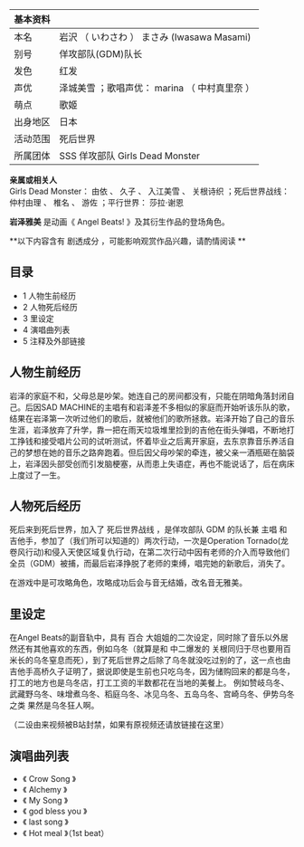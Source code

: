 |  **基本资料**  ||
|---|---|
|本名  |  岩沢  （  いわさわ  ）  まさみ  (Iwasawa Masami)   |
|别号  |  佯攻部队(GDM)队长   |
|发色  |  红发   |
|声优  |  泽城美雪  ；歌唱声优：  marina  （  中村真里奈  ）   |
|萌点  |  歌姬   |
|出身地区  |  日本   |
|活动范围  |  死后世界   |
|所属团体  |  SSS  佯攻部队  Girls Dead Monster   |
**亲属或相关人**  
Girls Dead Monster：  由依  、  久子  、  入江美雪  、  关根诗织  ；死后世界战线：  仲村由理  、  椎名  、  游佐
；平行世界：  莎拉·谢恩  
  
**岩泽雅美** 是动画《  Angel Beats!  》及其衍生作品的登场角色。

**以下内容含有 剧透成分  ，可能影响观赏作品兴趣，请酌情阅读 **

##  目录

  * 1  人物生前经历 
  * 2  人物死后经历 
  * 3  里设定 
  * 4  演唱曲列表 
  * 5  注释及外部链接 

##  人物生前经历

岩泽的家庭不和，父母总是吵架。她连自己的房间都没有，只能在阴暗角落封闭自己。后因SAD
MACHINE的主唱有和岩泽差不多相似的家庭而开始听该乐队的歌，结果在岩泽第一次听过他们的歌后，就被他们的歌所拯救。岩泽开始了自己的音乐生涯，岩泽放弃了升学，靠一把在雨天垃圾堆里捡到的吉他在街头弹唱，不断地打工挣钱和接受唱片公司的试听测试，怀着毕业之后离开家庭，去东京靠音乐养活自己的梦想在她的音乐之路奔跑着。但后因父母吵架的牵连，被父亲一酒瓶砸在脑袋上，岩泽因头部受创而引发脑梗塞，从而患上失语症，再也不能说话了，后在病床上度过了一生。

##  人物死后经历

死后来到死后世界，加入了  死后世界战线  ，是佯攻部队  GDM  的队长兼  主唱
和吉他手，参加了（我们所可以知道的）两次行动，一次是Operation
Tornado(龙卷风行动)和侵入天使区域复仇行动，在第二次行动中因有老师的介入而导致他们全员（GDM）被捕，而最后岩泽挣脱了老师的束缚，唱完她的新歌后，消失了。

在游戏中是可攻略角色，攻略成功后会与音无结婚，改名音无雅美。

##  里设定

在Angel Beats的副音轨中，具有  百合  大姐姐的二次设定，同时除了音乐以外居然还有其他喜欢的东西，例如乌冬（就算是和  中二爆发的
关根同归于尽也要用百米长的乌冬窒息而死），到了死后世界之后除了乌冬就没吃过别的了，这一点也由吉他手高桥久子证明了，据说即使是生前也只吃乌冬，因为储购回来的都是乌冬，打工的地方也是乌冬店，打工工资的半数都花在当地的美餐上。
例如赞岐乌冬、武藏野乌冬、味增煮乌冬、稻庭乌冬、冰见乌冬、五岛乌冬、宫崎乌冬、伊势乌冬之类  果然是乌冬狂人啊。

（二设由来视频被B站封禁，如果有原视频还请放链接在这里）

##  演唱曲列表

  * 《  Crow Song  》 
  * 《  Alchemy  》 
  * 《  My Song  》 
  * 《  god bless you  》 
  * 《  last song  》 
  * 《  Hot meal  》（1st beat） 